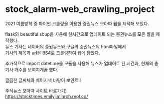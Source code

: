 # stock_alarm-web_crawling_project

2021 여름방학 중 파이썬 크롤링을 이용한 증권뉴스 모아따 웹을 제작해 보았다.

flask와 beautiful soup을 사용해 실시간으로 업데이트 되는 증권뉴스를 모은 웹을 제작했다.\
뉴스 기사는 네이버의 증권뉴스와 구글의 증권뉴스의 html파일에서 \
기사의 제목과 url을 BS4로 크롤링하여 웹에 담았다.

추가적으로 import datetime을 모듈을 사용해 뉴스가 업데이트 된 시간과, 현재의 총 기사 개수를 보여지게끔 했다.

깔끔한 글씨체와 베이지색 바탕이 뽀인트!!

주식뉴스 모아따 사이트 바로가기)\
https://stocktimes.emilyjiminroh.repl.co/
